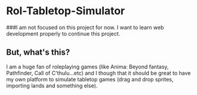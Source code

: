 # Rol-Tabletop-Simulator
###I am not focused on this project for now. I want to learn web development properly to continue this project.

## But, what's this?

I am a huge fan of roleplaying games (like Anima: Beyond fantasy, Pathfinder, Call of C'thulu...etc) and I though that it should be great to have my own
platform to simulate tabletop games (drag and drop sprites, importing lands and something else).

